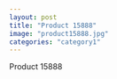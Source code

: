 ```yaml
---
layout: post
title: "Product 15888"
image: "product15888.jpg"
categories: "category1"
---
```

Product 15888
